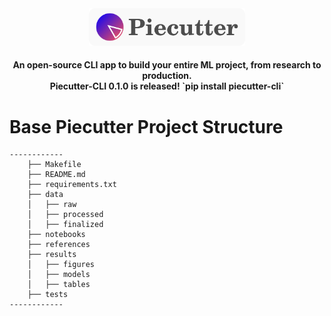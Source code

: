 <div align="center">
    <img src="statics/logo.png" width="250" />
    <h4>
        An open-source CLI app to build your entire ML project, from research to production. <br />
        Piecutter-CLI 0.1.0 is released! `pip install piecutter-cli`
    </h4> 
</div>

# Base Piecutter Project Structure
    ------------
        ├── Makefile
        ├── README.md
        ├── requirements.txt
        ├── data
        │   ├── raw
        │   ├── processed
        │   ├── finalized
        ├── notebooks
        ├── references
        ├── results
        │   ├── figures
        │   ├── models
        │   ├── tables
        ├── tests
    ------------